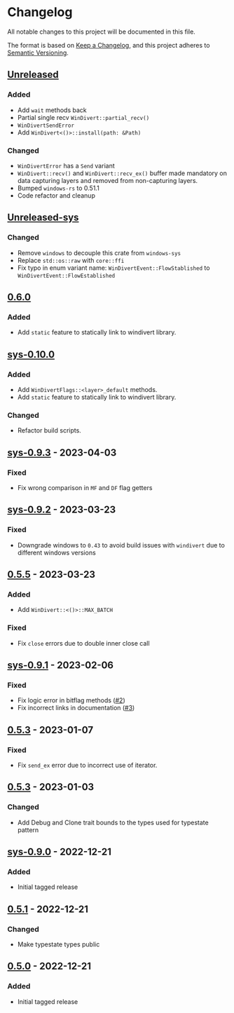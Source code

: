 # Changelog

All notable changes to this project will be documented in this file.

The format is based on [Keep a Changelog](https://keepachangelog.com/en/1.0.0/),
and this project adheres to
[Semantic Versioning](https://semver.org/spec/v2.0.0.html).

## [Unreleased]

### Added

- Add `wait` methods back
- Partial single recv `WinDivert::partial_recv()`
- `WinDivertSendError`
- Add `WinDivert<()>::install(path: &Path)`

### Changed

- `WinDivertError` has a `Send` variant
- `WinDivert::recv()` and `WinDivert::recv_ex()` buffer made mandatory on data
  capturing layers and removed from non-capturing layers.
- Bumped `windows-rs` to 0.51.1
- Code refactor and cleanup

## [Unreleased-sys]

### Changed

- Remove `windows` to decouple this crate from `windows-sys`
- Replace `std::os::raw` with `core::ffi`
- Fix typo in enum variant name: `WinDivertEvent::FlowStablished` to
  `WinDivertEvent::FlowEstablished`

## [0.6.0]

### Added

- Add `static` feature to statically link to windivert library.

## [sys-0.10.0]

### Added

- Add `WinDivertFlags::<layer>_default` methods.
- Add `static` feature to statically link to windivert library.

### Changed

- Refactor build scripts.

## [sys-0.9.3] - 2023-04-03

### Fixed

- Fix wrong comparison in `MF` and `DF` flag getters

## [sys-0.9.2] - 2023-03-23

### Fixed

- Downgrade windows to `0.43` to avoid build issues with `windivert` due to
  different windows versions

## [0.5.5] - 2023-03-23

### Added

- Add `WinDivert::<()>::MAX_BATCH`

### Fixed

- Fix `close` errors due to double inner close call

## [sys-0.9.1] - 2023-02-06

### Fixed

- Fix logic error in bitflag methods
  ([#2](https://github.com/Rubensei/windivert-rust/issues/2))
- Fix incorrect links in documentation
  ([#3](https://github.com/Rubensei/windivert-rust/issues/3))

## [0.5.3] - 2023-01-07

### Fixed

- Fix `send_ex` error due to incorrect use of iterator.

## [0.5.3] - 2023-01-03

### Changed

- Add Debug and Clone trait bounds to the types used for typestate pattern

## [sys-0.9.0] - 2022-12-21

### Added

- Initial tagged release

## [0.5.1] - 2022-12-21

### Changed

- Make typestate types public

## [0.5.0] - 2022-12-21

### Added

- Initial tagged release

[unreleased]: https://github.com/Rubensei/windivert-rust/compare/windivert-0.6.0...HEAD
[unreleased-sys]: https://github.com/Rubensei/windivert-rust/compare/windivert-sys-0.10.0...HEAD
[0.6.0]: https://github.com/Rubensei/windivert-rust/compare/windivert-0.5.5...windivert-0.6.0
[sys-0.10.0]: https://github.com/Rubensei/windivert-rust/compare/windivert-sys-0.9.3...windivert-sys-0.10.0
[sys-0.9.3]: https://github.com/Rubensei/windivert-rust/compare/windivert-sys-0.9.2...windivert-sys-0.9.3
[sys-0.9.2]: https://github.com/Rubensei/windivert-rust/compare/windivert-sys-0.9.1...windivert-sys-0.9.2
[0.5.5]: https://github.com/Rubensei/windivert-rust/compare/windivert-0.5.4...windivert-0.5.5
[sys-0.9.1]: https://github.com/Rubensei/windivert-rust/compare/windivert-sys-0.9.0...windivert-sys-0.9.1
[0.5.4]: https://github.com/Rubensei/windivert-rust/compare/windivert-0.5.3...windivert-0.5.4
[0.5.3]: https://github.com/Rubensei/windivert-rust/compare/windivert-0.5.1...windivert-0.5.3
[sys-0.9.0]: https://github.com/Rubensei/windivert-rust/releases/tag/windivert-sys-0.9.0
[0.5.1]: https://github.com/Rubensei/windivert-rust/compare/windivert-0.5.0...windivert-0.5.1
[0.5.0]: https://github.com/Rubensei/windivert-rust/releases/tag/windivert-0.5.0
